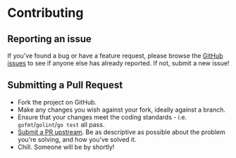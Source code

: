 # Contributing

## Reporting an issue

If you've found a bug or have a feature request, please browse the [GitHub issues](https://github.com/tomnz/button-shim-go/issues) to see if anyone else has already reported. If not, submit a new issue!

## Submitting a Pull Request

- Fork the project on GitHub.
- Make any changes you wish against your fork, ideally against a branch.
- Ensure that your changes meet the coding standards - i.e. `gofmt`/`golint`/`go test` all pass.
- [Submit a PR upstream](https://github.com/tomnz/button-shim-go/pull/new/master). Be as descriptive as possible about the problem you're solving, and how you've solved it.
- Chill. Someone will be by shortly!
